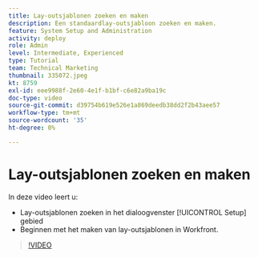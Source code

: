 ```yaml
---
title: Lay-outsjablonen zoeken en maken
description: Een standaardlay-outsjabloon zoeken en maken.
feature: System Setup and Administration
activity: deploy
role: Admin
level: Intermediate, Experienced
type: Tutorial
team: Technical Marketing
thumbnail: 335072.jpeg
kt: 8759
exl-id: eee9988f-2e60-4e1f-b1bf-c6e82a9ba19c
doc-type: video
source-git-commit: d39754b619e526e1a869deedb38dd2f2b43aee57
workflow-type: tm+mt
source-wordcount: '35'
ht-degree: 0%

---
```


# Lay-outsjablonen zoeken en maken

In deze video leert u:

* Lay-outsjablonen zoeken in het dialoogvenster [!UICONTROL Setup] gebied
* Beginnen met het maken van lay-outsjablonen in Workfront.

>[!VIDEO](https://video.tv.adobe.com/v/335072/?quality=12)
